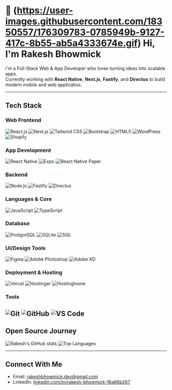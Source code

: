 # 👋 (https://user-images.githubusercontent.com/18350557/176309783-0785949b-9127-417c-8b55-ab5a4333674e.gif) Hi, I'm Rakesh Bhowmick

I'm a Full-Stack Web & App Developer who loves turning ideas into scalable apps.  
Currently working with **React Native**, **Next.js**, **Fastify**, and **Directus** to build modern mobile and web applicatios.

---

## Tech Stack

### Web Frontend
![React.js](https://img.shields.io/badge/-React.js-61DAFB?style=flat&logo=react&logoColor=black)
![Next.js](https://img.shields.io/badge/-Next.js-000?style=flat&logo=nextdotjs)
![Tailwind CSS](https://img.shields.io/badge/Tailwind_CSS-38B2AC?style=flat&logo=tailwind-css&logoColor=white)
![Bootstrap](https://img.shields.io/badge/Bootstrap-7952B3?style=flat&logo=bootstrap&logoColor=white)
![HTML5](https://img.shields.io/badge/HTML5-E34F26?style=flat&logo=html5&logoColor=white)
![WordPress](https://img.shields.io/badge/-WordPress-21759B?style=flat&logo=wordpress)
![Shopify](https://img.shields.io/badge/Shopify-7AB55C?style=flat&logo=shopify&logoColor=white)

### App Development
![React Native](https://img.shields.io/badge/-React_Native-61DAFB?style=flat&logo=react&logoColor=black)
![Expo](https://img.shields.io/badge/-Expo-000020?style=flat&logo=expo)
![React Native Paper](https://img.shields.io/badge/-React_Native_Paper-6200ee?style=flat&logo=react&logoColor=white)

### Backend
![Node.js](https://img.shields.io/badge/-Node.js-339933?style=flat&logo=node.js)
![Fastify](https://img.shields.io/badge/-Fastify-000000?style=flat&logo=fastify)
![Directus](https://img.shields.io/badge/-Directus-000000?style=flat&logo=directus)

### Languages & Core
![JavaScript](https://img.shields.io/badge/-JavaScript-F7DF1E?style=flat&logo=javascript&logoColor=black)
![TypeScript](https://img.shields.io/badge/-TypeScript-3178C6?style=flat&logo=typescript&logoColor=white)

### Database
![PostgreSQL](https://img.shields.io/badge/PostgreSQL-336791?style=flat&logo=postgresql&logoColor=white)
![SQLite](https://img.shields.io/badge/SQLite-003B57?style=flat&logo=sqlite&logoColor=white)
![SQL](https://img.shields.io/badge/SQL-4479A1?style=flat&logo=mysql&logoColor=white)

### UI/Design Tools
![Figma](https://img.shields.io/badge/Figma-F24E1E?style=flat&logo=figma&logoColor=white)
![Adobe Photoshop](https://img.shields.io/badge/Adobe%20Photoshop-31A8FF?style=flat&logo=Adobe%20Photoshop&logoColor=white)
![Adobe XD](https://img.shields.io/badge/Adobe%20XD-FF61F6?style=flat&logo=Adobe%20XD&logoColor=white)

### Deployment & Hosting
![Vercel](https://img.shields.io/badge/-Vercel-000000?style=flat&logo=vercel)
![Hostinger](https://img.shields.io/badge/-Hostinger-673DE6?style=flat&logo=hostinger)
![Hostinghome](https://img.shields.io/badge/-Hostinghome-00BFFF?style=flat)

### Tools
![Git](https://img.shields.io/badge/Git-F05032?style=flat&logo=git&logoColor=white)
![GitHub](https://img.shields.io/badge/-GitHub-181717?style=flat&logo=github)
![VS Code](https://img.shields.io/badge/VS%20Code-007ACC?style=flat&logo=visual-studio-code&logoColor=white)
---

## Open Source Journey

![Rakesh's GitHub stats](https://github-readme-stats.vercel.app/api?username=rakesh-bhowmick&show_icons=true&theme=tokyonight)
![Top Languages](https://github-readme-stats.vercel.app/api/top-langs/?username=rakesh-bhowmick&layout=compact&theme=tokyonight)

---

## Connect With Me

- Email: rakeshbhowmick.dev@gmail.com  
- LinkedIn: [linkedin.com/in/rakesh-bhowmick-16a66b267](https://www.linkedin.com/in/rakesh-bhowmick-16a66b267/)

